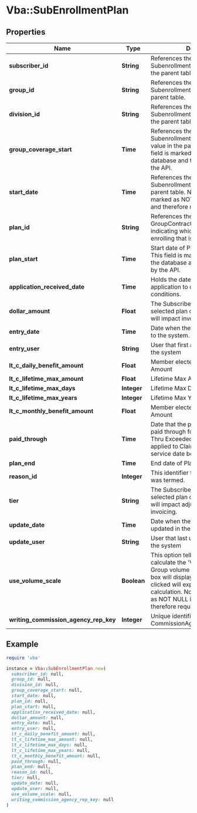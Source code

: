 # Vba::SubEnrollmentPlan

## Properties

| Name | Type | Description | Notes |
| ---- | ---- | ----------- | ----- |
| **subscriber_id** | **String** | References the Subenrollment.Subscriber_ID value in the parent table. |  |
| **group_id** | **String** | References the Subenrollment.Group_ID value in the parent table. |  |
| **division_id** | **String** | References the Subenrollment.Division_ID value in the parent table. |  |
| **group_coverage_start** | **Time** | References the Subenrollment.Group_Coverage_Start value in the parent table. Note: This field is marked as NOT NULL in the database and therefore required by the API. |  |
| **start_date** | **Time** | References the Subenrollment.Start_Date value in the parent table. Note: This field is marked as NOT NULL in the database and therefore required by the API. |  |
| **plan_id** | **String** | References the GroupContractPlan.Plan_ID value indicating which Plan this member is enrolling that is being offered. |  |
| **plan_start** | **Time** | Start date of Plan coverage. Note: This field is marked as NOT NULL in the database and therefore required by the API. |  |
| **application_received_date** | **Time** | Holds the date for the subscriber&#39;s application to disclose pre-existing conditions. | [optional] |
| **dollar_amount** | **Float** | The Subscriber&#39;s &#39;Volume&#39; within the selected plan on the enrollment. This will impact invoicing. | [optional] |
| **entry_date** | **Time** | Date when the record was first added to the system. | [optional] |
| **entry_user** | **String** | User that first added the record to the system | [optional] |
| **lt_c_daily_benefit_amount** | **Float** | Member elected Daily Benefit Amount | [optional] |
| **lt_c_lifetime_max_amount** | **Float** | Lifetime Max Amount elected | [optional] |
| **lt_c_lifetime_max_days** | **Integer** | Lifetime Max Days elected | [optional] |
| **lt_c_lifetime_max_years** | **Integer** | Lifetime Max Years elected | [optional] |
| **lt_c_monthly_benefit_amount** | **Float** | Member elected Monthly Benefit Amount | [optional] |
| **paid_through** | **Time** | Date that the premiums have been paid through for this plan. The &#39;Paid Thru Exceeded&#39; Ex Code will be applied to Claims adjudicated with a service date beyond this date. | [optional] |
| **plan_end** | **Time** | End date of Plan coverage. | [optional] |
| **reason_id** | **Integer** | This identifier the reason the plan was termed. | [optional] |
| **tier** | **String** | The Subscriber&#39;s &#39;Tier&#39; within the selected plan on the enrollment. This will impact adjudication and invoicing. | [optional] |
| **update_date** | **Time** | Date when the record was last updated in the system | [optional] |
| **update_user** | **String** | User that last updated the record in the system | [optional] |
| **use_volume_scale** | **Boolean** | This option tells the system to calculate the &#39;Volume&#39; using the Group volume rules. Checking this box will display an elipsis that when clicked will explain the volume calculation. Note: This field is marked as NOT NULL in the database and therefore required by the API. |  |
| **writing_commission_agency_rep_key** | **Integer** | Unique identifier for the CommissionAgencyRep table | [optional] |

## Example

```ruby
require 'vba'

instance = Vba::SubEnrollmentPlan.new(
  subscriber_id: null,
  group_id: null,
  division_id: null,
  group_coverage_start: null,
  start_date: null,
  plan_id: null,
  plan_start: null,
  application_received_date: null,
  dollar_amount: null,
  entry_date: null,
  entry_user: null,
  lt_c_daily_benefit_amount: null,
  lt_c_lifetime_max_amount: null,
  lt_c_lifetime_max_days: null,
  lt_c_lifetime_max_years: null,
  lt_c_monthly_benefit_amount: null,
  paid_through: null,
  plan_end: null,
  reason_id: null,
  tier: null,
  update_date: null,
  update_user: null,
  use_volume_scale: null,
  writing_commission_agency_rep_key: null
)
```

